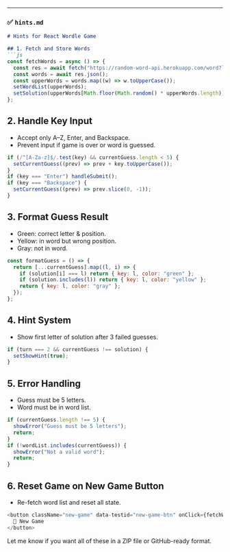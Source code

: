 
---

### ✅ `hints.md`

````md
# Hints for React Wordle Game

## 1. Fetch and Store Words
```js
const fetchWords = async () => {
  const res = await fetch("https://random-word-api.herokuapp.com/word?length=5&number=1000");
  const words = await res.json();
  const upperWords = words.map((w) => w.toUpperCase());
  setWordList(upperWords);
  setSolution(upperWords[Math.floor(Math.random() * upperWords.length)]);
};
````

## 2. Handle Key Input

* Accept only A–Z, Enter, and Backspace.
* Prevent input if game is over or word is guessed.

```js
if (/^[A-Za-z]$/.test(key) && currentGuess.length < 5) {
  setCurrentGuess((prev) => prev + key.toUpperCase());
}
if (key === "Enter") handleSubmit();
if (key === "Backspace") {
  setCurrentGuess((prev) => prev.slice(0, -1));
}
```

## 3. Format Guess Result

* Green: correct letter & position.
* Yellow: in word but wrong position.
* Gray: not in word.

```js
const formatGuess = () => {
  return [...currentGuess].map((l, i) => {
    if (solution[i] === l) return { key: l, color: "green" };
    if (solution.includes(l)) return { key: l, color: "yellow" };
    return { key: l, color: "gray" };
  });
};
```

## 4. Hint System

* Show first letter of solution after 3 failed guesses.

```js
if (turn === 2 && currentGuess !== solution) {
  setShowHint(true);
}
```

## 5. Error Handling

* Guess must be 5 letters.
* Word must be in word list.

```js
if (currentGuess.length !== 5) {
  showError("Guess must be 5 letters");
  return;
}
if (!wordList.includes(currentGuess)) {
  showError("Not a valid word");
  return;
}
```

## 6. Reset Game on New Game Button

* Re-fetch word list and reset all state.

```js
<button className="new-game" data-testid="new-game-btn" onClick={fetchWords}>
  🔄 New Game
</button>
```





Let me know if you want all of these in a ZIP file or GitHub-ready format.
